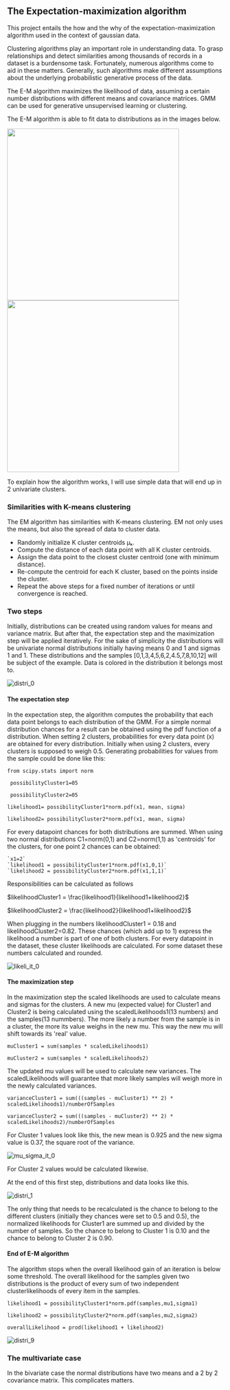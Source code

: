 ## The Expectation-maximization algorithm

This project entails the how and the why of the expectation-maximization algorithm used in the context of gaussian data. 

Clustering algorithms play an important role in understanding data. To grasp relationships and detect similarities among thousands of records in a dataset is a burdensome task. Fortunately, numerous algorithms come to aid in these matters. Generally, such algorithms make different assumptions about the underlying probabilistic generative process of the data.

The E-M algorithm maximizes the likelihood of data, assuming a certain number distributions with different means and covariance matrices. GMM can be used for generative unsupervised learning or clustering. 

The E-M algorithm is able to fit data to distributions as in the images below.

<img src="https://github.com/user-attachments/assets/3010d96f-9ee0-4398-9ebb-26a3d68ed8de" width="400" >

<img src="https://github.com/user-attachments/assets/9e977c85-7298-4b2c-9d18-c6e4433eba92" width="400" >

To explain how the algorithm works, I will use simple data that will end up in 2 univariate clusters.

### Similarities with  K-means clustering

The EM algorithm has similarities with K-means clustering. EM not only uses the means, but also the spread of data to cluster data.
* Randomly initialize K cluster centroids μₖ.
* Compute the distance of each data point with all K cluster centroids.
* Assign the data point to the closest cluster centroid (one with minimum distance).
* Re-compute the centroid for each K cluster, based on the points inside the cluster.
* Repeat the above steps for a fixed number of iterations or until convergence is reached.

### Two steps
Initially, distributions can be created using random values for means and variance matrix. But after that, the expectation step and the maximization step will be applied iteratively. For the sake of simplicity the distributions will be univariate normal distributions initially having means 0 and 1 and sigmas 1 and 1. These distributions and the samples [0,1,3,4,5,6,2,4.5,7,8,10,12] will be subject of the example. Data is colored in the distribution it belongs most to.

![distri_0](https://github.com/user-attachments/assets/3cd2f931-4070-4606-9b51-35cdaef824e0)


#### The expectation step
In the expectation step, the algorithm computes the probability that each data point belongs to each distribution of the GMM.
For a simple normal distribution chances for a result can be obtained using the pdf function of a distribution. When setting 2 clusters, probabilities for every data point (x) are obtained for every distribution. Initially when using 2 clusters, every clusters is supposed to weigh 0.5. Generating probabilities for values from the sample could be done like this:

  `from scipy.stats import norm`

  ` possibilityCluster1=05`

  ` possibilityCluster2=05`
  
  `likelihood1= possibilityCluster1*norm.pdf(x1, mean, sigma)`
  
  `likelihood2= possibilityCluster2*norm.pdf(x1, mean, sigma)`

For every datapoint chances for both distributions are summed.
When using two normal distributions C1=norm(0,1) and C2=norm(1,1) as 'centroids' for the clusters, for one point 2 chances can be obtained:

    `x1=2`
    `likelihood1 = possibilityCluster1*norm.pdf(x1,0,1)`
    `likelihood2 = possibilityCluster2*norm.pdf(x1,1,1)`

Responsibilities can be calculated as follows

$likelihoodCluster1 = \frac{likelihood1}{likelihood1+likelihood2}$

$likelihoodCluster2 = \frac{likelihood2}{likelihood1+likelihood2}$

When plugging in the numbers likelihoodCluster1 = 0.18 and likelihoodCluster2=0.82. These chances (which add up to 1) express the likelihood a number is part of one of both clusters. For every datapoint in the dataset, these cluster likelihoods are calculated. For some dataset these numbers calculated and rounded.

![likeli_it_0](https://github.com/user-attachments/assets/8c43dea1-ddf1-43c7-914d-a0cbaf3fd438)

#### The maximization step

In the maximization step the scaled likelihoods are used to calculate means and sigmas for the clusters. A new mu (expected value) for Cluster1 and Cluster2 is being calculated using the scaledLikelihoods1(13 numbers) and the samples(13 nummbers). The more likely a number from the sample is in a cluster, the more its value weighs in the new mu. This way the new mu will shift towards its 'real' value. 

`muCluster1 = sum(samples * scaledLikelihoods1)`

`muCluster2 = sum(samples * scaledLikelihoods2)`

The updated mu values will be used to calculate new variances. The scaledLikelihoods will guarantee that more likely samples will weigh more in the newly calculated variances.

`varianceCluster1 = sum(((samples - muCluster1) ** 2) * scaledLikelihoods1)/numberOfSamples`

`varianceCluster2 = sum(((samples - muCluster2) ** 2) * scaledLikelihoods2)/numberOfSamples`

For Cluster 1 values look like this, the new mean is 0.925 and the new sigma value is 0.37, the square root of the variance.

![mu_sigma_it_0](https://github.com/user-attachments/assets/137557ad-64dd-49c9-a0cc-08dd849fcaf9)

For Cluster 2 values would be calculated likewise.

At the end of this first step, distributions and data looks like this.

![distri_1](https://github.com/user-attachments/assets/bd625f77-19a5-49ae-bb09-4f663d09ebb5)

The only thing that needs to be recalculated is the chance to belong to the different clusters (initially they chances were set to 0.5 and 0.5), the normalized likelihoods for Cluster1 are summed up and divided by the number of samples. So the chance to belong to Cluster 1 is 0.10 and the chance to belong to Cluster 2 is 0.90.

#### End of E-M algorithm

The algorithm stops when the overall likelihood gain of an iteration  is below some threshold.
The overall likelihood for the samples given two distributions is the product of every sum of two independent clusterlikelihoods of every item in the samples.

  `likelihood1 = possibilityCluster1*norm.pdf(samples,mu1,sigma1)`
  
  `likelihood2 = possibilityCluster2*norm.pdf(samples,mu2,sigma2)`
  
  `overallLikelihood = prod(likelihood1 + likelihood2)`

![distri_9](https://github.com/user-attachments/assets/67927e67-4a5d-48df-a07e-e25041335551)


### The multivariate case

In the bivariate case the normal distributions have two means and a 2 by 2 covariance matrix. This complicates matters.

